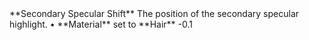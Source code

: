 <tr>
<td>**Secondary Specular Shift**</td>
<td>The position of the secondary specular highlight.</td>
<td>&#8226; **Material** set to **Hair**</td>
<td>-0.1</td>
</tr>
